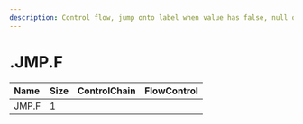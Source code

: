 ```yaml
---
description: Control flow, jump onto label when value has false, null or zero.
---
```


# .JMP.F

| Name | Size | ControlChain | FlowControl |
| :--- | :--- | :--- | :--- |
| JMP.F | 1 |  |  |

